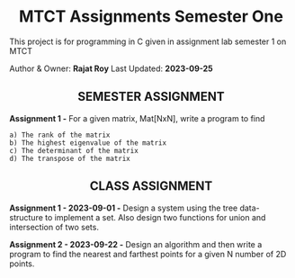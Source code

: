 <div style="text-align:center">

# MTCT Assignments Semester One
</div>
This project is for programming in C given in assignment lab semester 1 on MTCT

Author & Owner: **Rajat Roy** Last Updated: **2023-09-25**


<div style="text-align:center">

## SEMESTER ASSIGNMENT
</div>

**Assignment 1 -** For a given matrix, Mat[NxN], write a program to find

    a) The rank of the matrix
    b) The highest eigenvalue of the matrix
    c) The determinant of the matrix
    d) The transpose of the matrix


<div style="text-align:center">

## CLASS ASSIGNMENT
</div>

**Assignment 1 - 2023-09-01 -** Design a system using the tree data-structure to implement a set. Also design two functions for union and intersection of two sets.

**Assignment 2 - 2023-09-22 -** Design an algorithm and then write a program to find the nearest and farthest points for a given N number of 2D points.